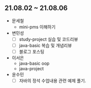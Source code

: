 ## 21.08.02 ~ 21.08.06

- 문세철
  - mini-pms 이해하기
- 변민성
  - [ ] study-project 실습 및 코드리뷰
  - [ ] java-basic 복습 및 개념리뷰
  - [ ] 블로그 포스팅
- 이서은
  - java-basic oop
  - java-project
- 윤수민
  - [ ] 자바의 정석 수업내용 관련 예제 풀기.
